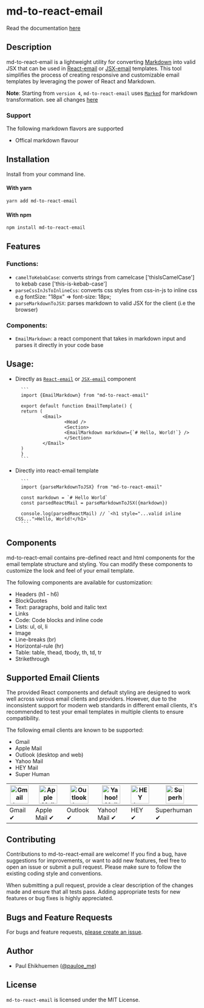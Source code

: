 # md-to-react-email

Read the documentation [here](https://md2re.codeskills.dev/)

## Description

md-to-react-email is a lightweight utility for converting [Markdown](https://www.markdownguide.org/) into valid JSX that can be used in [React-email](https://react.email) or [JSX-email](https://jsx.email) templates. This tool simplifies the process of creating responsive and customizable email templates by leveraging the power of React and Markdown.

**Note**: Starting from `version 4`, `md-to-react-email` uses [`Marked`](https://marked.js.org/) for markdown transformation. see all changes [here](/CHANGELOG.md)

### Support

The following markdown flavors are supported

- Offical markdown flavour

## Installation

Install from your command line.

#### With yarn

```sh
yarn add md-to-react-email
```

#### With npm

```sh
npm install md-to-react-email
```

## Features

### Functions:

- `camelToKebabCase`: converts strings from camelcase ['thisIsCamelCase'] to kebab case ['this-is-kebab-case']
- `parseCssInJsToInlineCss`: converts css styles from css-in-js to inline css e.g fontSize: "18px" => font-size: 18px;
- `parseMarkdownToJSX`: parses markdown to valid JSX for the client (i.e the browser)

### Components:

- `EmailMarkdown`: a react component that takes in markdown input and parses it directly in your code base

## Usage:

- Directly as [`React-email`](https://react.email) or [`JSX-email`](https://jsx.email) component

        ```
        import {EmailMarkdown} from "md-to-react-email"

        export default function EmailTemplate() {
        return (
                <Email>
                        <Head />
                        <Section>
                        <EmailMarkdown markdown={`# Hello, World!`} />
                        </Section>
                </Email>
        )
        }
        ```

- Directly into react-email template

        ```
        import {parseMarkdownToJSX} from "md-to-react-email"

        const markdown = `# Hello World`
        const parsedReactMail = parseMarkdownToJSX({markdown})

        console.log(parsedReactMail) // `<h1 style="...valid inline CSS...">Hello, World!</h1>`
        ```

## Components

md-to-react-email contains pre-defined react and html components for the email template structure and styling. You can modify these components to customize the look and feel of your email template.

The following components are available for customization:

- Headers (h1 - h6)
- BlockQuotes
- Text: paragraphs, bold and italic text
- Links
- Code: Code blocks and inline code
- Lists: ul, ol, li
- Image
- Line-breaks (br)
- Horizontal-rule (hr)
- Table: table, thead, tbody, th, td, tr
- Strikethrough

## Supported Email Clients

The provided React components and default styling are designed to work well across various email clients and providers. However, due to the inconsistent support for modern web standards in different email clients, it's recommended to test your email templates in multiple clients to ensure compatibility.

The following email clients are known to be supported:

- Gmail
- Apple Mail
- Outlook (desktop and web)
- Yahoo Mail
- HEY Mail
- Super Human

| <img src="https://react.email/static/icons/gmail.svg" width="48px" height="48px" alt="Gmail logo"> | <img src="https://react.email/static/icons/apple-mail.svg" width="48px" height="48px" alt="Apple Mail"> | <img src="https://react.email/static/icons/outlook.svg" width="48px" height="48px" alt="Outlook logo"> | <img src="https://react.email/static/icons/yahoo-mail.svg" width="48px" height="48px" alt="Yahoo! Mail logo"> | <img src="https://react.email/static/icons/hey.svg" width="48px" height="48px" alt="HEY logo"> | <img src="https://react.email/static/icons/superhuman.svg" width="48px" height="48px" alt="Superhuman logo"> |
| -------------------------------------------------------------------------------------------------- | ------------------------------------------------------------------------------------------------------- | ------------------------------------------------------------------------------------------------------ | ------------------------------------------------------------------------------------------------------------- | ---------------------------------------------------------------------------------------------- | ------------------------------------------------------------------------------------------------------------ |
| Gmail ✔                                                                                            | Apple Mail ✔                                                                                            | Outlook ✔                                                                                              | Yahoo! Mail ✔                                                                                                 | HEY ✔                                                                                          | Superhuman ✔                                                                                                 |

## Contributing

Contributions to md-to-react-email are welcome! If you find a bug, have suggestions for improvements, or want to add new features, feel free to open an issue or submit a pull request. Please make sure to follow the existing coding style and conventions.

When submitting a pull request, provide a clear description of the changes made and ensure that all tests pass. Adding appropriate tests for new features or bug fixes is highly appreciated.

## Bugs and Feature Requests

For bugs and feature requests, [please create an issue](https://github.com/codeskills-dev/md-to-react-mail/issues/new/choose).

## Author

- Paul Ehikhuemen ([@pauloe_me](https://twitter.com/pauloe_me))

## License

`md-to-react-email` is licensed under the MIT License.
